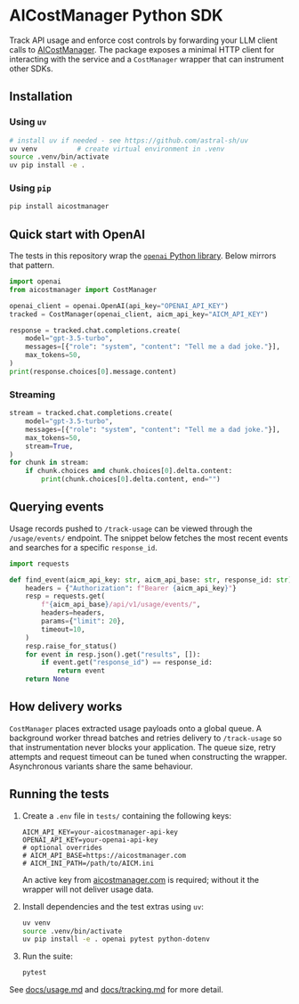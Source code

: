 # AICostManager Python SDK

Track API usage and enforce cost controls by forwarding your LLM client calls to [AICostManager](https://aicostmanager.com).  The package exposes a minimal HTTP client for interacting with the service and a `CostManager` wrapper that can instrument other SDKs.

## Installation

### Using `uv`

```bash
# install uv if needed - see https://github.com/astral-sh/uv
uv venv          # create virtual environment in .venv
source .venv/bin/activate
uv pip install -e .
```

### Using `pip`

```bash
pip install aicostmanager
```

## Quick start with OpenAI

The tests in this repository wrap the [`openai` Python library](https://github.com/openai/openai-python).  Below mirrors that pattern.

```python
import openai
from aicostmanager import CostManager

openai_client = openai.OpenAI(api_key="OPENAI_API_KEY")
tracked = CostManager(openai_client, aicm_api_key="AICM_API_KEY")

response = tracked.chat.completions.create(
    model="gpt-3.5-turbo",
    messages=[{"role": "system", "content": "Tell me a dad joke."}],
    max_tokens=50,
)
print(response.choices[0].message.content)
```

### Streaming

```python
stream = tracked.chat.completions.create(
    model="gpt-3.5-turbo",
    messages=[{"role": "system", "content": "Tell me a dad joke."}],
    max_tokens=50,
    stream=True,
)
for chunk in stream:
    if chunk.choices and chunk.choices[0].delta.content:
        print(chunk.choices[0].delta.content, end="")
```

## Querying events

Usage records pushed to `/track-usage` can be viewed through the `/usage/events/` endpoint.  The snippet below fetches the most recent events and searches for a specific `response_id`.

```python
import requests

def find_event(aicm_api_key: str, aicm_api_base: str, response_id: str):
    headers = {"Authorization": f"Bearer {aicm_api_key}"}
    resp = requests.get(
        f"{aicm_api_base}/api/v1/usage/events/",
        headers=headers,
        params={"limit": 20},
        timeout=10,
    )
    resp.raise_for_status()
    for event in resp.json().get("results", []):
        if event.get("response_id") == response_id:
            return event
    return None
```

## How delivery works

`CostManager` places extracted usage payloads onto a global queue.  A background worker thread batches and retries delivery to `/track-usage` so that instrumentation never blocks your application.  The queue size, retry attempts and request timeout can be tuned when constructing the wrapper.  Asynchronous variants share the same behaviour.

## Running the tests

1. Create a `.env` file in `tests/` containing the following keys:

   ```env
   AICM_API_KEY=your-aicostmanager-api-key
   OPENAI_API_KEY=your-openai-api-key
   # optional overrides
   # AICM_API_BASE=https://aicostmanager.com
   # AICM_INI_PATH=/path/to/AICM.ini
   ```

   An active key from [aicostmanager.com](https://aicostmanager.com) is required; without it the wrapper will not deliver usage data.

2. Install dependencies and the test extras using `uv`:

   ```bash
   uv venv
   source .venv/bin/activate
   uv pip install -e . openai pytest python-dotenv
   ```

3. Run the suite:

   ```bash
   pytest
   ```

See [docs/usage.md](docs/usage.md) and [docs/tracking.md](docs/tracking.md) for more detail.
